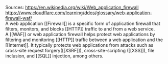 Sources:
https://en.wikipedia.org/wiki/Web_application_firewall
https://www.cloudflare.com/learning/ddos/glossary/web-application-firewall-waf/
\
A web application [[Firewall]] is a specific form of application firewall that filters, monitors, and blocks [[HTTP]] traffic to and from a web service.
\
A [[WAF]] or web application firewall helps protect web applications by filtering and monitoring [[HTTP]] traffic between a web application and the [[Internet]]. It typically protects web applications from attacks such as cross-site request forgery([[XSRF]]), cross-site-scripting ([[XSS]]), file inclusion, and [[SQL]] injection, among others.
